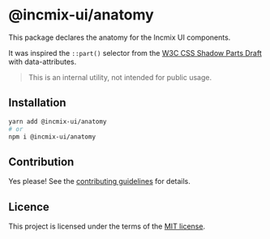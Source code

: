 # @incmix-ui/anatomy

This package declares the anatomy for the Incmix UI components.

It was inspired the `::part()` selector from the
[W3C CSS Shadow Parts Draft](https://www.w3.org/TR/css-shadow-parts-1/) with
data-attributes.

> This is an internal utility, not intended for public usage.

## Installation

```sh
yarn add @incmix-ui/anatomy
# or
npm i @incmix-ui/anatomy
```

## Contribution

Yes please! See the
[contributing guidelines](https://github.com/incmix-ui/core/blob/main/CONTRIBUTING.md)
for details.

## Licence

This project is licensed under the terms of the
[MIT license](https://github.com/incmix-ui/core/blob/main/LICENSE).
